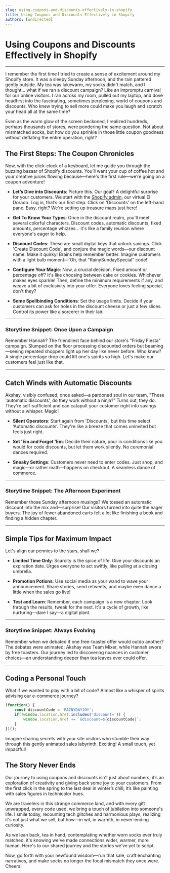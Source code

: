 ```yaml
---
slug: using-coupons-and-discounts-effectively-in-shopify
title: Using Coupons and Discounts Effectively in Shopify
authors: [undirected]
---
```



# Using Coupons and Discounts Effectively in Shopify

---

I remember the first time I tried to create a sense of excitement around my Shopify store. It was a sleepy Sunday afternoon, and the rain pattered gently outside. My tea was lukewarm, my socks didn't match, and I thought... what if we ran a discount campaign? Like an impromptu carnival for our online visitors. I ran across my room, pulled out my laptop, and dove headfirst into the fascinating, sometimes perplexing, world of coupons and discounts. Who knew trying to sell more could make you laugh and scratch your head all at the same time?

Even as the warm glow of the screen beckoned, I realized hundreds, perhaps thousands of stores, were pondering the same question. Not about mismatched socks, but how do you sprinkle in those little coupon goodness without deflating the entire operation, right?

## The First Steps: The Coupon Chronicles

Now, with the click-clock of a keyboard, let me guide you through the buzzing bazaar of Shopify discounts. You’ll want your cup of coffee hot and your creative juices flowing because—here's the first rule—we’re going on a coupon adventure!

- **Let’s Dive into Discounts**: Picture this. Our goal? A delightful surprise for your customers. We start with the [Shopify admin](https://admin.shopify.com/store), our virtual El Dorado. Log in, that’s our first step. Click on 'Discounts' on the left-hand pane. Easy, right? We're setting up treasure maps just here!

- **Get To Know Your Types**: Once in the discount realm, you'll meet several colorful characters. Discount codes, automatic discounts, fixed amounts, percentage whizzes... it's like a family reunion where everyone's eager to help.

- **Discount Codes**: These are small digital keys that unlock savings. Click 'Create Discount Code', and conjure the magic words—our discount name. Make it quirky! Brains help remember better. Imagine customers with a light bulb moment—'Oh, that "RainySundaySpecial" code!'

- **Configure Your Magic**: Now, a crucial decision. Fixed amount or percentage off? It's like choosing between cake or cookies. Whichever makes eyes sparkle! Then, define the minimum requirements if any, and weave a bit of exclusivity into your offer. Everyone loves feeling special, don't they?

- **Some Spellbinding Conditions**: Set the usage limits. Decide if your customers can ask for holes in the discount cheese or just a few slices. Control its power like a sorcerer in their lair.

---

### Storytime Snippet: Once Upon a Campaign

Remember Hannah? The friendliest face behind our store's "Friday Fiesta" campaign. Slumped on the floor processing discounted orders but beaming—seeing repeated shoppers light up her day like never before. Who knew? A single percentage drop could lift one's spirits so high. Let's make our customers feel just like that.

---

## Catch Winds with Automatic Discounts

Akshay, visibly confused, once asked—a pardoned soul in our team, "These 'automatic discounts', do they work without a ninja?" Turns out, they do. They're self-sufficient and can catapult your customer right into savings without a whisper. Magic!

- **Silent Operators**: Start again from 'Discounts', but this time select ‘Automatic discounts’. They're like a breeze that comes uninvited but feels just right.

- **Set 'Em and Forget 'Em**: Decide their nature, pour in conditions like you would for code discounts, but let them work silently. No ceremonial dances required.

- **Sneaky Settings**: Customers never need to enter codes. Just shop, and magic—or rather math—happens on checkout. A seamless dance of commerce.

---

### Storytime Snippet: The Afternoon Experiment

Remember those Sunday afternoon musings? We tossed an automatic discount into the mix and—surprise! Our visitors turned into quite the eager buyers. The joy of fewer abandoned carts felt a lot like finishing a book and finding a hidden chapter.

---

## Simple Tips for Maximum Impact

Let's align our pennies to the stars, shall we?

- **Limited Time Only**: Scarcity is the spice of life. Give your discounts an expiration date. Urges everyone to act swiftly, like pulling at a closing umbrella.

- **Promotion Potions**: Use social media as your wand to wave your announcement. Share stories, send retweets, and maybe even dance a little when the sales go live!

- **Test and Learn**: Remember, each campaign is a new chapter. Look through the results, tweak for the next. It's a cycle of growth, like nurturing—dare I say—a digital plant.

---

### Storytime Snippet: Always Evolving

Remember when we debated if one free-toaster offer would outdo another? The debates were animated; Akshay was Team Mixer, while Hannah swore by free toasters. Our journey led to discovering nuances in customer choices—an understanding deeper than tea leaves ever could offer.

---

## Coding a Personal Touch

What if we wanted to play with a bit of code? Almost like a whisper of spirits advising our e-commerce journey?

```javascript
(function() {
    const discountCode = 'RAINYDAYJOY';
    if(!window.location.href.includes('discount=')) {
        window.location.href += `&discount=${discountCode}`;
    }
})();
```
Imagine sharing secrets with your site visitors who stumble their way through this gently animated sales labyrinth. Exciting! A small touch, yet impactful!

## The Story Never Ends

Our journey to using coupons and discounts isn't just about numbers; it’s an exploration of creativity and giving back some joy to your customers. From the first click in the spring to the last deal in winter’s chill, it’s like painting with sales figures in technicolor hues.

We are travelers in this strange commerce land, and with every gift unwrapped, every code used, we bring a touch of jubilation into someone's life. I smile today, recounting tech glitches and harmonious plays, realizing it's not just what we sell, but how—in wit, in warmth, in never-ending curiosity.

As we lean back, tea in hand, contemplating whether worn socks ever truly matched, it's knowing we've made connections wider, warmer, more human. Here's to our shared journey and the stories we’ve yet to script.

Now, go forth with your newfound wisdom—run that sale, craft enchanting narratives, and make socks no longer the focal mismatch they once were. Cheers!